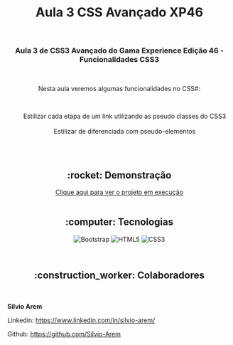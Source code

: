 <h1 align="center">Aula 3 CSS Avançado XP46</h1>

<br>

<h3 align="center">Aula 3 de CSS3 Avançado do Gama Experience Edição 46 - Funcionalidades CSS3</h3>

<br>

<p align="center">Nesta aula veremos algumas funcionalidades no CSS#:</p><br>
<ul style= "text-align: center; list-style-type: none">
    <li> Estilizar cada etapa de um link utilizando as pseudo classes do CSS3</li><br>
    <li> Estilizar de diferenciada com pseudo-elementos</li><br>
</ul>

<br>

<h2 align="center">:rocket: Demonstração</h2>

<div align="center"> 
  <a href="https://silvio-arem.github.io/aula-2-sass-grid/index.html">Clique aqui para ver o projeto em execução</a>
</div>
<br>

<h2 align="center">:computer: Tecnologias</h2>
<div align="center">

  ![Bootstrap](https://img.shields.io/badge/Bootstrap-563D7C?style=for-the-badge&logo=bootstrap&logoColor=white) 
  ![HTML5](https://img.shields.io/badge/HTML5-E34F26?style=for-the-badge&logo=html5&logoColor=white) 
  ![CSS3](https://img.shields.io/badge/CSS3-1572B6?style=for-the-badge&logo=css3&logoColor=white) 
  
</div>
<br>
<h2 align="center">:construction_worker: Colaboradores</h2>


<br>

**Silvio Arem**

Linkedin: https://www.linkedin.com/in/silvio-arem/

Github: https://github.com/Silvio-Arem
